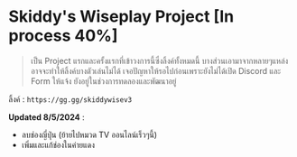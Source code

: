 # Skiddy's Wiseplay Project [In process 40%]
> เป็น Project แรกและครั้งแรกที่เข้าวงการนี้ซึ่งลิ้งค์ทั้งหมดนี้ บางส่วนเอามาจากหลายๆแหล่ง อาจจะทำให้ลิ้งค์บางตัวเล่นไม่ได้
> เจอปัญหาให้รอไปก่อนเพราะยังไม่ได้เปิด Discord และ Form ให้แจ้ง
> ยังอยู่ในช่วงการทดลองและพัฒนาอยู่

ลิ้งค์ : `https://gg.gg/skiddywisev3`

**Updated 8/5/2024** :
- ลบช่องญี่ปุ่น (ย้ายไปหมวด TV ออนไลน์เร็วๆนี้) 
- เพิ่มและแก้ช่องในค่ายแดง
